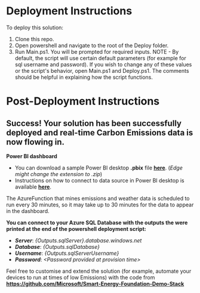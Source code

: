 # Deployment Instructions
To deploy this solution:
1. Clone this repo.
2. Open powershell and navigate to the root of the Deploy folder.
3. Run Main.ps1. You will be prompted for required inputs.
NOTE -  By default, the script will use certain default parameters (for example for sql username and password). If you wish to change any of these values or the script's behavior, open Main.ps1 and Deploy.ps1. The comments should be helpful in explaining how the script functions.

# Post-Deployment Instructions

## Success! Your solution has been successfully deployed and real-time Carbon Emissions data is now flowing in. 

**Power BI dashboard**

* You can download a sample Power BI desktop **.pbix** file [**here**](https://github.com/bazzdg/Smart-Energy-Foundation-Demo-Stack/tree/master/Deploy/PowerBiDashboards/SmartEnergyDashboardDirectQuery.pbix?raw=true). (*Edge might change the extension to .zip*)
* Instructions on how to connect to data source in Power BI desktop is available [**here**](https://github.com/Azure/Azure-CloudIntelligence-SolutionAuthoringWorkspace/blob/master/docs/powerbi-configurations.md).

The AzureFunction that mines emissions and weather data is scheduled to run every 30 minutes, so it may take up to 30 minutes for the data to appear in the dashboard.


**You can connect to your Azure SQL Database with the outputs the were printed at the end of the powershell deployment script:**

* ***Server***: _{Outputs.sqlServer}.database.windows.net_
* ***Database***: _{Outputs.sqlDatabase}_
* ***Username***: _{Outputs.sqlServerUsername}_
* ***Password***: _\<Password provided at provision time\>_

Feel free to customise and extend the solution (for example, automate your devices to run at times of low Emissions) with the code from **https://github.com/Microsoft/Smart-Energy-Foundation-Demo-Stack**
